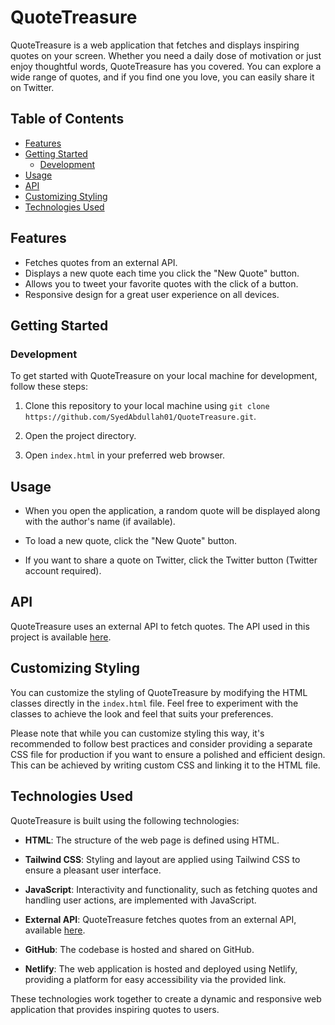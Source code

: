 # QuoteTreasure

QuoteTreasure is a web application that fetches and displays inspiring quotes on your screen. Whether you need a daily dose of motivation or just enjoy thoughtful words, QuoteTreasure has you covered. You can explore a wide range of quotes, and if you find one you love, you can easily share it on Twitter.

## Table of Contents

- [Features](#features)
- [Getting Started](#getting-started)
  - [Development](#development)
- [Usage](#usage)
- [API](#api)
- [Customizing Styling](#customizing-styling)
- [Technologies Used](#technologies-used)

## Features

- Fetches quotes from an external API.
- Displays a new quote each time you click the "New Quote" button.
- Allows you to tweet your favorite quotes with the click of a button.
- Responsive design for a great user experience on all devices.

## Getting Started

### Development

To get started with QuoteTreasure on your local machine for development, follow these steps:

1. Clone this repository to your local machine using `git clone https://github.com/SyedAbdullah01/QuoteTreasure.git`.

2. Open the project directory.

3. Open `index.html` in your preferred web browser.

## Usage

- When you open the application, a random quote will be displayed along with the author's name (if available).

- To load a new quote, click the "New Quote" button.

- If you want to share a quote on Twitter, click the Twitter button (Twitter account required).

## API

QuoteTreasure uses an external API to fetch quotes. The API used in this project is available [here](https://jacintodesign.github.io/quotes-api/data/quotes.json).

## Customizing Styling

You can customize the styling of QuoteTreasure by modifying the HTML classes directly in the `index.html` file. Feel free to experiment with the classes to achieve the look and feel that suits your preferences.

Please note that while you can customize styling this way, it's recommended to follow best practices and consider providing a separate CSS file for production if you want to ensure a polished and efficient design. This can be achieved by writing custom CSS and linking it to the HTML file.

## Technologies Used

QuoteTreasure is built using the following technologies:

- **HTML**: The structure of the web page is defined using HTML.

- **Tailwind CSS**: Styling and layout are applied using Tailwind CSS to ensure a pleasant user interface.

- **JavaScript**: Interactivity and functionality, such as fetching quotes and handling user actions, are implemented with JavaScript.

- **External API**: QuoteTreasure fetches quotes from an external API, available [here](https://jacintodesign.github.io/quotes-api/data/quotes.json).

- **GitHub**: The codebase is hosted and shared on GitHub.

- **Netlify**: The web application is hosted and deployed using Netlify, providing a platform for easy accessibility via the provided link.

These technologies work together to create a dynamic and responsive web application that provides inspiring quotes to users.

